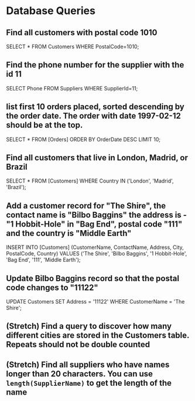 # Database Queries

## Find all customers with postal code 1010
SELECT * FROM Customers
WHERE PostalCode=1010;

## Find the phone number for the supplier with the id 11
SELECT Phone FROM Suppliers
WHERE SupplierId=11;

## list first 10 orders placed, sorted descending by the order date. The order with date 1997-02-12 should be at the top.
SELECT * FROM [Orders]
ORDER BY OrderDate DESC
LIMIT 10;

## Find all customers that live in London, Madrid, or Brazil
SELECT * FROM [Customers]
WHERE Country IN ('London', 'Madrid', 'Brazil');

## Add a customer record for "The Shire", the contact name is "Bilbo Baggins" the address is -"1 Hobbit-Hole" in "Bag End", postal code "111" and the country is "Middle Earth"
INSERT INTO [Customers] (CustomerName, ContactName, Address, City, PostalCode, Country)
VALUES ('The Shire', 'Bilbo Baggins', '1 Hobbit-Hole', 'Bag End', '111', 'Middle Earth');

## Update Bilbo Baggins record so that the postal code changes to "11122"
UPDATE Customers
SET Address = '11122'
WHERE CustomerName = 'The Shire';

## (Stretch) Find a query to discover how many different cities are stored in the Customers table. Repeats should not be double counted

## (Stretch) Find all suppliers who have names longer than 20 characters. You can use `length(SupplierName)` to get the length of the name
